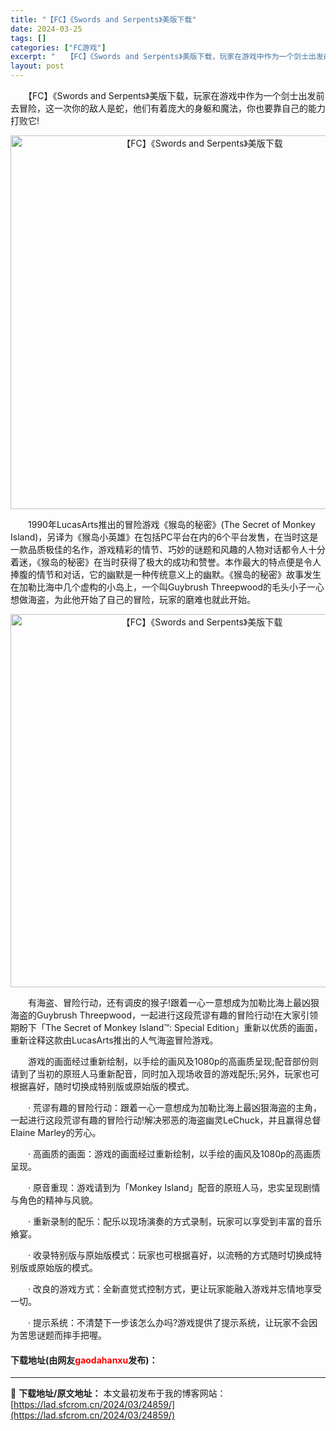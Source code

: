 ```yaml
---
title: "【FC】《Swords and Serpents》美版下载"
date: 2024-03-25
tags: []
categories: ["FC游戏"]
excerpt: "　　【FC】《Swords and Serpents》美版下载，玩家在游戏中作为一个剑士出发前去冒险，这一次你的敌人是蛇，他们有着庞大的身躯和魔法，你也要靠自己的能力打败它! 　　1990年LucasArts推出的冒险游戏《猴岛的秘密》(The Secret of Monkey Island)，另译&hellip;"
layout: post
---
```


 <p>　　【FC】《Swords and Serpents》美版下载，玩家在游戏中作为一个剑士出发前去冒险，这一次你的敌人是蛇，他们有着庞大的身躯和魔法，你也要靠自己的能力打败它!</p> <p align="center"><img align="" border="0" src="https://lad.sfcrom.cn/wp-content/uploads/2024/03/20240325_66019b32df0bb.png" width="598" alt="【FC】《Swords and Serpents》美版下载" /></p> <p>　　1990年LucasArts推出的冒险游戏《猴岛的秘密》(The Secret of Monkey Island)，另译为《猴岛小英雄》在包括PC平台在内的6个平台发售，在当时这是一款品质极佳的名作，游戏精彩的情节、巧妙的谜题和风趣的人物对话都令人十分着迷，《猴岛的秘密》在当时获得了极大的成功和赞誉。本作最大的特点便是令人捧腹的情节和对话，它的幽默是一种传统意义上的幽默。《猴岛的秘密》故事发生在加勒比海中几个虚构的小岛上，一个叫Guybrush Threepwood的毛头小子一心想做海盗，为此他开始了自己的冒险，玩家的磨难也就此开始。</p> <p align="center"><img align="" border="0" src="https://lad.sfcrom.cn/wp-content/uploads/2024/03/20240325_66019b34282ca.png" width="597" alt="【FC】《Swords and Serpents》美版下载" /></p> <p>　　有海盗、冒险行动，还有调皮的猴子!跟着一心一意想成为加勒比海上最凶狠海盗的Guybrush Threepwood，一起进行这段荒谬有趣的冒险行动!在大家引领期盼下「The Secret of Monkey Island&trade;: Special Edition」重新以优质的画面，重新诠释这款由LucasArts推出的人气海盗冒险游戏。</p> <p>　　游戏的画面经过重新绘制，以手绘的画风及1080p的高画质呈现;配音部份则请到了当初的原班人马重新配音，同时加入现场收音的游戏配乐;另外，玩家也可根据喜好，随时切换成特别版或原始版的模式。</p> <p>　　&middot; 荒谬有趣的冒险行动：跟着一心一意想成为加勒比海上最凶狠海盗的主角，一起进行这段荒谬有趣的冒险行动!解决邪恶的海盗幽灵LeChuck，并且赢得总督Elaine Marley的芳心。</p> <p>　　&middot; 高画质的画面：游戏的画面经过重新绘制，以手绘的画风及1080p的高画质呈现。</p> <p>　　&middot; 原音重现：游戏请到为「Monkey Island」配音的原班人马，忠实呈现剧情与角色的精神与风貌。</p> <p>　　&middot; 重新录制的配乐：配乐以现场演奏的方式录制，玩家可以享受到丰富的音乐飨宴。</p> <p>　　&middot; 收录特别版与原始版模式：玩家也可根据喜好，以流畅的方式随时切换成特别版或原始版的模式。</p> <p>　　&middot; 改良的游戏方式：全新直觉式控制方式，更让玩家能融入游戏并忘情地享受一切。</p> <p>　　&middot; 提示系统：不清楚下一步该怎么办吗?游戏提供了提示系统，让玩家不会因为苦思谜题而摔手把喔。</p> <p><h4>下载地址(由网友<font color="red">gaodahanxu</font>发布)：</h4></p> 

---
📖 **下载地址/原文地址：** 本文最初发布于我的博客网站：[https://lad.sfcrom.cn/2024/03/24859/](https://lad.sfcrom.cn/2024/03/24859/)
